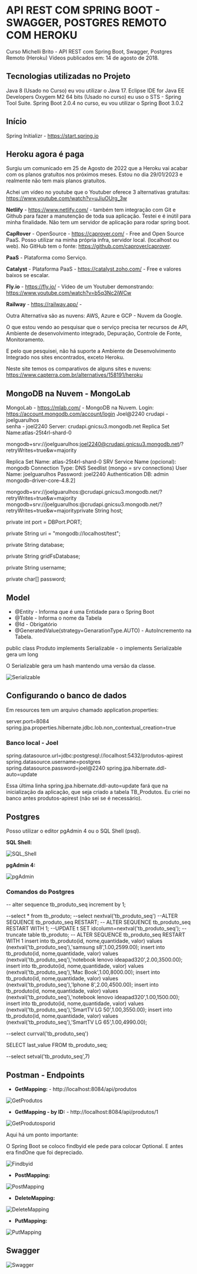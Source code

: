 # API REST COM SPRING BOOT - SWAGGER, POSTGRES REMOTO COM HEROKU

Curso Michelli Brito - API REST com Spring Boot, Swagger, Postgres Remoto (Heroku)
Vídeos publicados em: 14 de agosto de 2018.

## Tecnologias utilizadas no Projeto

Java 8 (Usado no Curso) eu vou utilizar o Java 17.
Eclipse IDE for Java EE Developers Oxygem M2 64 bits (Usado no curso) eu uso o STS - Spring Tool Suite.
Spring Boot 2.0.4 no curso, eu vou utilizar o Spring Boot 3.0.2

## Início

Spring Initializr - https://start.spring.io

## Heroku agora é paga

Surgiu um comunicado em 25 de Agosto de 2022 que a Heroku vai acabar com os planos gratuítos nos próximos meses. 
Estou no dia 29/01/2023 e realmente não tem mais planos gratuítos.

Achei um vídeo no youtube que o Youtuber oferece 3 alternativas gratuítas: https://www.youtube.com/watch?v=uJiuOUrg_3w


**Netlify** - https://www.netlify.com/ - também tem integração com Git e Github para fazer a manutenção de toda sua aplicação.
Testei e é inútil para minha finalidade. Não tem um servidor de aplicação para rodar spring boot.

**CapRover** - OpenSource - https://caprover.com/ - Free and Open Source PaaS. Posso utilizar na minha própria infra, servidor local. (localhost ou web).
No GitHub tem o fonte: https://github.com/caprover/caprover.

**PaaS** - Plataforma como Serviço.

**Catalyst** - Plataforma PaaS - https://catalyst.zoho.com/ - Free e valores baixos se escalar.

**Fly.io** - https://fly.io/ -
Vídeo de um Youtuber demonstrando: https://www.youtube.com/watch?v=b5q3Nc2iWCw

**Railway** - https://railway.app/ -

Outra Alternativa são as nuvens: AWS, Azure e GCP - Nuvem da Google.

O que estou vendo ao pesquisar que o serviço precisa ter recursos de API, Ambiente de desenvolvimento integrado, Depuração, Controle de Fonte, Monitoramento.

E pelo que pesquisei, não há suporte a Ambiente de Desenvolvimento Integrado nos sites encontrados, exceto Heroku.

Neste site temos os comparativos de alguns sites e nuvens: https://www.capterra.com.br/alternatives/158191/heroku

## MongoDB na Nuvem - MongoLab

MongoLab - https://mlab.com/ - MongoDB na Nuvem.
Login: https://account.mongodb.com/account/login
Joel@2240
crudapi - joelguarulhos  
senha - joel2240
Server: crudapi.gnicsu3.mongodb.net
Replica Set Name:atlas-25t4rl-shard-0

mongodb+srv://joelguarulhos:joel2240@crudapi.gnicsu3.mongodb.net/?retryWrites=true&w=majority


Replica Set Name: atlas-25t4rl-shard-0
SRV Service Name (opcional): mongodb
Connection Type: DNS Seedlist (mongo = srv connections)
User Name: joelguarulhos
Password: joel2240
Authentication DB: admin
mongodb-driver-core-4.8.2]

mongodb+srv://joelguarulhos:<password>@crudapi.gnicsu3.mongodb.net/?retryWrites=true&w=majority
mongodb+srv://joelguarulhos:<password>@crudapi.gnicsu3.mongodb.net/?retryWrites=true&w=majorityprivate String host;

private int port = DBPort.PORT;

private String uri = "mongodb://localhost/test";

private String database;

private String gridFsDatabase;

private String username;

private char[] password;

## Model

* @Entity - Informa que é uma Entidade para o Spring Boot
* @Table - Informa o nome da Tabela
* @Id - Obrigatório
* @GeneratedValue(strategy=GenarationType.AUTO) - AutoIncremento na Tabela.

public class Produto implements Serializable - o implements Serializable gera um long

O Serializable gera um hash mantendo uma versão da classe.

![Serializable](/Imagens/serializable.jpg "Serializable")

## Configurando o banco de dados

Em resources tem um arquivo chamado application.properties:

server.port=8084
spring.jpa.properties.hibernate.jdbc.lob.non_contextual_creation=true

### Banco local - Joel
spring.datasource.url=jdbc:postgresql://localhost:5432/produtos-apirest
spring.datasource.username=postgres
spring.datasource.password=joel@2240
spring.jpa.hibernate.ddl-auto=update 

Essa última linha spring.jpa.hibernate.ddl-auto=update  fará que na inicialização da aplicação, que seja criado a tabela TB_Produtos.
Eu criei no banco antes produtos-apirest (não sei se é necessário).

## Postgres

Posso utilizar o editor pgAdmin 4 ou o SQL Shell (psql).

**SQL Shell:**

![SQL_Shell](/Imagens/SQL_Shell.jpg "SQL_Shell")

**pgAdmin 4:**

![pgAdmin](/Imagens/pgAdmin.jpg "pgAdmin")

### Comandos do Postgres

-- alter sequence tb_produto_seq increment by 1;

--select * from tb_produto;
--select nextval('tb_produto_seq')
--ALTER SEQUENCE tb_produto_seq RESTART;
-- ALTER SEQUENCE tb_produto_seq RESTART WITH 1;
--UPDATE t SET idcolumn=nextval('tb_produto_seq');
--truncate table tb_produto;
-- ALTER SEQUENCE tb_produto_seq RESTART WITH 1
insert into tb_produto(id, nome,quantidade, valor) values (nextval('tb_produto_seq'),'samsung s8',1.00,2599.00);
insert into tb_produto(id, nome,quantidade, valor) values (nextval('tb_produto_seq'),'notebook lenovo ideapad320',2.00,3500.00);
insert into tb_produto(id, nome,quantidade, valor) values (nextval('tb_produto_seq'),'Mac Book',1.00,8000.00);
insert into tb_produto(id, nome,quantidade, valor) values (nextval('tb_produto_seq'),'Iphone 8',2.00,4500.00);
insert into tb_produto(id, nome,quantidade, valor) values (nextval('tb_produto_seq'),'notebook lenovo ideapad320',1.00,1500.00);
insert into tb_produto(id, nome,quantidade, valor) values (nextval('tb_produto_seq'),'SmartTV LG 50',1.00,3550.00);
insert into tb_produto(id, nome,quantidade, valor) values (nextval('tb_produto_seq'),'SmartTV LG 65',1.00,4990.00);

--select currval('tb_produto_seq')

SELECT last_value FROM tb_produto_seq;

--select setval('tb_produto_seq',7)

## Postman - Endpoints

* **GetMapping:** - http://localhost:8084/api/produtos

![GetProdutos](/Imagens/GetProdutos.jpg "GetProdutos")

* **GetMapping -  by ID:** - http://localhost:8084/api/produtos/1

![GetProdutosporid](/Imagens/GetProdutoporid.jpg "GetProdutosporid")

Aqui há um ponto importante: 

O Spring Boot se coloco findbyid ele pede para colocar Optional. E antes era findOne que foi depreciado.

![Findbyid](/Imagens/Findbyid.jpg "Findbyid")

* **PostMapping:**

![PostMapping](/Imagens/PostMapping.jpg "PostMapping")

* **DeleteMapping:**

![DeleteMapping](/Imagens/DeleteMapping.jpg "DeleteMapping")

* **PutMapping:** 

![PutMapping](/Imagens/PutMapping.jpg "PutMapping")

## Swagger

![Swagger](/Imagens/Swagger.jpg "Swagger")






















